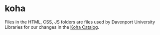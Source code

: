 # koha  

Files in the HTML, CSS, JS folders are files used by Davenport University Libraries for our changes in the [Koha Catalog](https://davenport.kohacatalog.com/).
